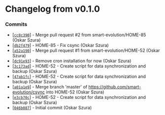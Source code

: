 # Changelog from v0.1.0
### Commits
* [[`cc8c390`](https://github.com/smart-evolution/csync/commit/cc8c39007f00a907c17440c7d71dfe7e251c5412)] - Merge pull request #2 from smart-evolution/HOME-85 (Oskar Szura)
* [[`db2f479`](https://github.com/smart-evolution/csync/commit/db2f47903ac2fecff37e85c2c148bbb07eb20f53)] - HOME-85 - Fix csync (Oskar Szura)
* [[`a52a190`](https://github.com/smart-evolution/csync/commit/a52a190cd64473b64546e5b8cc327df8df1719fd)] - Merge pull request #1 from smart-evolution/HOME-52 (Oskar Szura)
* [[`dc91e93`](https://github.com/smart-evolution/csync/commit/dc91e93de282121c004e89caba8e49b0d9e54e3f)] - Remove cron installation for now (Oskar Szura)
* [[`3c173ad`](https://github.com/smart-evolution/csync/commit/3c173ad3e7c2b2661cf8312f3072d7047642d8cc)] - HOME-52 - Create script for data synchronization and backup (Oskar Szura)
* [[`47ab1fc`](https://github.com/smart-evolution/csync/commit/47ab1fc873452cb9b746c6eb1b2bc17a7eca3ceb)] - HOME-52 - Create script for data synchronization and backup (Oskar Szura)
* [[`a01a1e9`](https://github.com/smart-evolution/csync/commit/a01a1e9aa47b3bc3ee94ec71a75a7016b7cc53ca)] - Merge branch 'master' of https://github.com/smart-evolution/csync into HOME-52 (Oskar Szura)
* [[`e3cb70c`](https://github.com/smart-evolution/csync/commit/e3cb70cbe6ca3b3635ac7b2dad756ff7dec8ea96)] - HOME-52 - Create script for data synchronization and backup (Oskar Szura)
* [[`046b087`](https://github.com/smart-evolution/csync/commit/046b0877eaaf2898b05727f4c65ef2bbb51f6666)] - Initial commit (Oskar Szura)